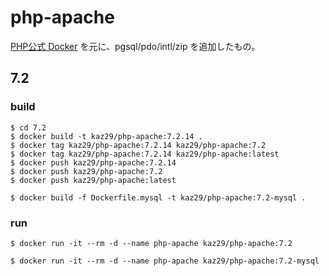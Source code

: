 # php-apache

[PHP公式 Docker](https://github.com/docker-library/php) を元に、pgsql/pdo/intl/zip を追加したもの。

## 7.2

### build 

```
$ cd 7.2
$ docker build -t kaz29/php-apache:7.2.14 .
$ docker tag kaz29/php-apache:7.2.14 kaz29/php-apache:7.2
$ docker tag kaz29/php-apache:7.2.14 kaz29/php-apache:latest
$ docker push kaz29/php-apache:7.2.14
$ docker push kaz29/php-apache:7.2
$ docker push kaz29/php-apache:latest

$ docker build -f Dockerfile.mysql -t kaz29/php-apache:7.2-mysql .

```

### run 

```
$ docker run -it --rm -d --name php-apache kaz29/php-apache:7.2

$ docker run -it --rm -d --name php-apache kaz29/php-apache:7.2-mysql
```
